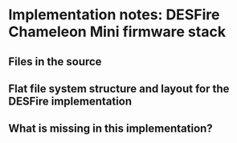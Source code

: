 # Implementation notes: DESFire Chameleon Mini firmware stack

## Files in the source 

## Flat file system structure and layout for the DESFire implementation 

## What is missing in this implementation? 
